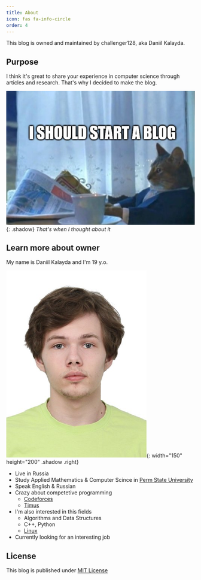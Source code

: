 ```yaml
---
title: About
icon: fas fa-info-circle
order: 4
---
```


This blog is owned and maintained by challenger128, aka Daniil Kalayda.

## Purpose

I think it's great to share your experience in computer science through articles and research. That's why I decided to make the blog. 

![Meme](/assets/img/meme/shouldblog.jpg){: .shadow}
_That's when I thought about it_

## Learn more about owner

My name is Daniil Kalayda and I'm 19 y.o.

![My Photo](/assets/img/sample/author.jpeg){: width="150" height="200" .shadow .right}

- Live in Russia
- Study Applied Mathematics & Computer Scince in [Perm State University](http://www.psu.ru/fakultety/mekhaniko-matematicheskij-fakultet)
- Speak English & Russian
- Crazy about competetive programming
    - [Codeforces](https://codeforces.com/profile/Nayami)
    - [Timus](https://acm.timus.ru/author.aspx?id=259268)
- I'm also interested in this fields
    - Algorithms and Data Structures
    - С++, Python
    - [Linux](https://wiki.archlinux.org/title/Main_page_(%D0%A0%D1%83%D1%81%D1%81%D0%BA%D0%B8%D0%B9))
- Currently looking for an interesting job
    

## License

This blog is published under [MIT License](https://github.com/challenger128/challenger128.github.io/blob/main/LICENSE)
